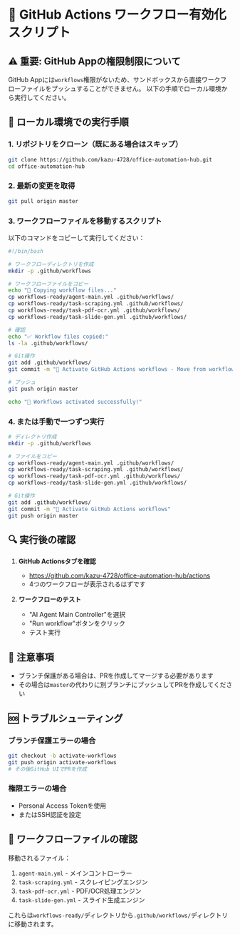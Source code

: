 # 🚀 GitHub Actions ワークフロー有効化スクリプト

## ⚠️ 重要: GitHub Appの権限制限について

GitHub Appには`workflows`権限がないため、サンドボックスから直接ワークフローファイルをプッシュすることができません。
以下の手順でローカル環境から実行してください。

## 📝 ローカル環境での実行手順

### 1. リポジトリをクローン（既にある場合はスキップ）
```bash
git clone https://github.com/kazu-4728/office-automation-hub.git
cd office-automation-hub
```

### 2. 最新の変更を取得
```bash
git pull origin master
```

### 3. ワークフローファイルを移動するスクリプト

以下のコマンドをコピーして実行してください：

```bash
#!/bin/bash

# ワークフローディレクトリを作成
mkdir -p .github/workflows

# ワークフローファイルをコピー
echo "📁 Copying workflow files..."
cp workflows-ready/agent-main.yml .github/workflows/
cp workflows-ready/task-scraping.yml .github/workflows/
cp workflows-ready/task-pdf-ocr.yml .github/workflows/
cp workflows-ready/task-slide-gen.yml .github/workflows/

# 確認
echo "✅ Workflow files copied:"
ls -la .github/workflows/

# Git操作
git add .github/workflows/
git commit -m "🚀 Activate GitHub Actions workflows - Move from workflows-ready to .github/workflows"

# プッシュ
git push origin master

echo "🎉 Workflows activated successfully!"
```

### 4. または手動で一つずつ実行

```bash
# ディレクトリ作成
mkdir -p .github/workflows

# ファイルをコピー
cp workflows-ready/agent-main.yml .github/workflows/
cp workflows-ready/task-scraping.yml .github/workflows/
cp workflows-ready/task-pdf-ocr.yml .github/workflows/
cp workflows-ready/task-slide-gen.yml .github/workflows/

# Git操作
git add .github/workflows/
git commit -m "🚀 Activate GitHub Actions workflows"
git push origin master
```

## 🔍 実行後の確認

1. **GitHub Actionsタブを確認**
   - https://github.com/kazu-4728/office-automation-hub/actions
   - 4つのワークフローが表示されるはずです

2. **ワークフローのテスト**
   - "AI Agent Main Controller"を選択
   - "Run workflow"ボタンをクリック
   - テスト実行

## 📌 注意事項

- ブランチ保護がある場合は、PRを作成してマージする必要があります
- その場合は`master`の代わりに別ブランチにプッシュしてPRを作成してください

## 🆘 トラブルシューティング

### ブランチ保護エラーの場合
```bash
git checkout -b activate-workflows
git push origin activate-workflows
# その後GitHub UIでPRを作成
```

### 権限エラーの場合
- Personal Access Tokenを使用
- またはSSH認証を設定

## 📄 ワークフローファイルの確認

移動されるファイル：
1. `agent-main.yml` - メインコントローラー
2. `task-scraping.yml` - スクレイピングエンジン  
3. `task-pdf-ocr.yml` - PDF/OCR処理エンジン
4. `task-slide-gen.yml` - スライド生成エンジン

これらは`workflows-ready/`ディレクトリから`.github/workflows/`ディレクトリに移動されます。